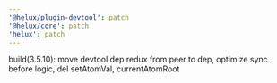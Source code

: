 ```yaml
---
'@helux/plugin-devtool': patch
'@helux/core': patch
'helux': patch
---
```


build(3.5.10): move devtool dep redux from peer to dep, optimize sync before logic, del setAtomVal, currentAtomRoot
